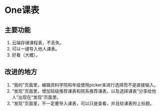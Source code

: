 # One课表

## 主要功能

1. 云端存储课程表，不丢失。
3. 可以一键导入他人课表。
4. 好看（大概）。

## 改进的地方
1. “我的”页面里，编辑资料学院和年级使用picker来进行选择而不是直接输入。
2. “发现”页面里，增加班级推荐课表和院系推荐课表，以及选择课表“分享给他人”出现在“发现”页面里。
3. “发现”页面里，不一定要导入课表，可以只是查看，并且给课表附上标题。
